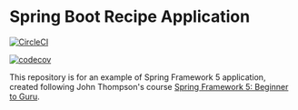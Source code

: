 # Spring Boot Recipe Application

[![CircleCI](https://circleci.com/gh/DimaSanKiev/spring5-recipe-app.svg?style=svg)](https://circleci.com/gh/DimaSanKiev/spring5-recipe-app)

[![codecov](https://codecov.io/gh/DimaSanKiev/spring5-recipe-app/branch/master/graph/badge.svg)](https://codecov.io/gh/DimaSanKiev/spring5-recipe-app)

This repository is for an example of Spring Framework 5 application, created following John Thompson's course [Spring Framework 5: Beginner to Guru](https://www.udemy.com/spring-framework-5-beginner-to-guru/).
